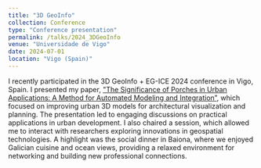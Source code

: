 ```yaml
---
title: "3D GeoInfo"
collection: Conference
type: "Conference presentation"
permalink: /talks/2024_3DGeoInfo
venue: "Universidade de Vigo"
date: 2024-07-01
location: "Vigo (Spain)"
---
```


I recently participated in the 3D GeoInfo + EG-ICE 2024 conference in Vigo, Spain. I presented my paper, ["The Significance of Porches in Urban Applications: A Method for Automated Modeling and Integration”](https://isprs-archives.copernicus.org/articles/XLVIII-4-W11-2024/9/2024/), which focused on improving urban 3D models for architectural visualization and planning. The presentation led to engaging discussions on practical applications in urban development. I also chaired a session, which allowed me to interact with researchers exploring innovations in geospatial technologies. A highlight was the social dinner in Baiona, where we enjoyed Galician cuisine and ocean views, providing a relaxed environment for networking and building new professional connections.



